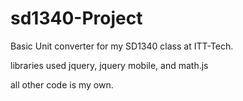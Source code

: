 sd1340-Project
==============
Basic Unit converter for my SD1340 class at ITT-Tech. 

libraries used jquery, jquery mobile, and math.js

all other code is my own.
